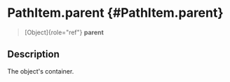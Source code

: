 PathItem.parent {#PathItem.parent}
===============

> [Object]{role="ref"} **parent**

Description
-----------

The object\'s container.
